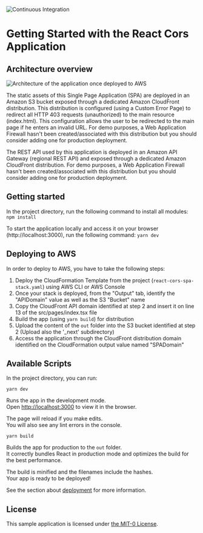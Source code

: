 ![Continuous Integration](https://github.com/aws-samples/react-cors-spa/actions/workflows/ci.yml/badge.svg)

# Getting Started with the React Cors Application

## Architecture overview
![Architecture of the application once deployed to AWS](/architecture.png?raw=true)

The static assets of this Single Page Application (SPA) are deployed in an Amazon S3 bucket exposed through a dedicated Amazon CloudFront distribution. This distribution is configured (using a Custom Error Page) to redirect all HTTP 403 requests (unauthorized) to the main resource (index.html). This configuration allows the user to be redirected to the main page if he enters an invalid URL. For demo purposes, a Web Application Firewall hasn't been created/associated with this distribution but you should consider adding one for production deployment.

The REST API used by this application is deployed in an Amazon API Gateway (regional REST API) and exposed through a dedicated Amazon CloudFront distribution. For demo purposes, a Web Application Firewall hasn't been created/associated with this distribution but you should consider adding one for production deployment.


## Getting started

In the project directory, run the following command to install all modules:
`npm install`

To start the application locally and access it on your browser (http://localhost:3000), run the following command:
`yarn dev`

## Deploying to AWS

In order to deploy to AWS, you have to take the following steps:
1. Deploy the CloudFormation Template from the project (`react-cors-spa-stack.yaml`) using AWS CLI or AWS Console
2. Once your stack is deployed, from the "Output" tab, identify the "APIDomain" value as well as the S3 "Bucket" name
3. Copy the CloudFront API domain identified at step 2 and insert it on line 13 of the src/pages/index.tsx file
4. Build the app (using `yarn build`) for distribution
5. Upload the content of the `out` folder into the S3 bucket identified at step 2 (Upload also the '_next' subdirectory)
6. Access the application through the CloudFront distribution domain identified on the CloudFormation output value named "SPADomain"

## Available Scripts

In the project directory, you can run:

`yarn dev`

Runs the app in the development mode.\
Open [http://localhost:3000](http://localhost:3000) to view it in the browser.

The page will reload if you make edits.\
You will also see any lint errors in the console.

`yarn build`

Builds the app for production to the `out` folder.\
It correctly bundles React in production mode and optimizes the build for the best performance.

The build is minified and the filenames include the hashes.\
Your app is ready to be deployed!

See the section about [deployment](https://facebook.github.io/create-react-app/docs/deployment) for more information.

## License

This sample application is licensed under [the MIT-0 License](https://github.com/aws/mit-0).
